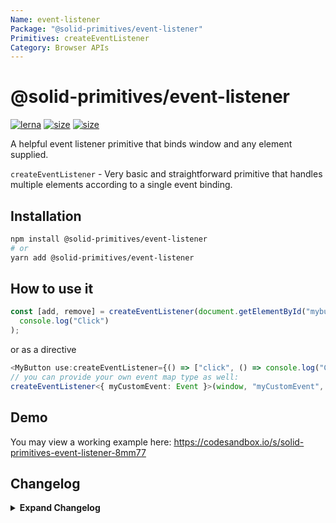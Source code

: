 ```yaml
---
Name: event-listener
Package: "@solid-primitives/event-listener"
Primitives: createEventListener
Category: Browser APIs
---
```


# @solid-primitives/event-listener

[![lerna](https://img.shields.io/badge/maintained%20with-lerna-cc00ff.svg)](https://lerna.js.org/)
[![size](https://img.shields.io/bundlephobia/minzip/@solid-primitives/event-listener)](https://bundlephobia.com/package/@solid-primitives/event-listener)
[![size](https://img.shields.io/npm/v/@solid-primitives/event-listener)](https://www.npmjs.com/package/@solid-primitives/event-listener)

A helpful event listener primitive that binds window and any element supplied.

`createEventListener` - Very basic and straightforward primitive that handles multiple elements according to a single event binding.

## Installation

```bash
npm install @solid-primitives/event-listener
# or
yarn add @solid-primitives/event-listener
```

## How to use it

```ts
const [add, remove] = createEventListener(document.getElementById("mybutton"), "mouseDown", () =>
  console.log("Click")
);
```

or as a directive

```ts
<MyButton use:createEventListener={() => ["click", () => console.log("Click")]}>Click!</MyButton>;
// you can provide your own event map type as well:
createEventListener<{ myCustomEvent: Event }>(window, "myCustomEvent", () => console.log("yup!"));
```

## Demo

You may view a working example here: https://codesandbox.io/s/solid-primitives-event-listener-8mm77

## Changelog

<details>
<summary><b>Expand Changelog</b></summary>

0.0.100

First ported commit from react-use-event-listener.

1.1.4

Released a version with type mostly cleaned up.

1.2.3

Switched to a more idiomatic pattern: Warning: incompatible with the previous version!

</details>
